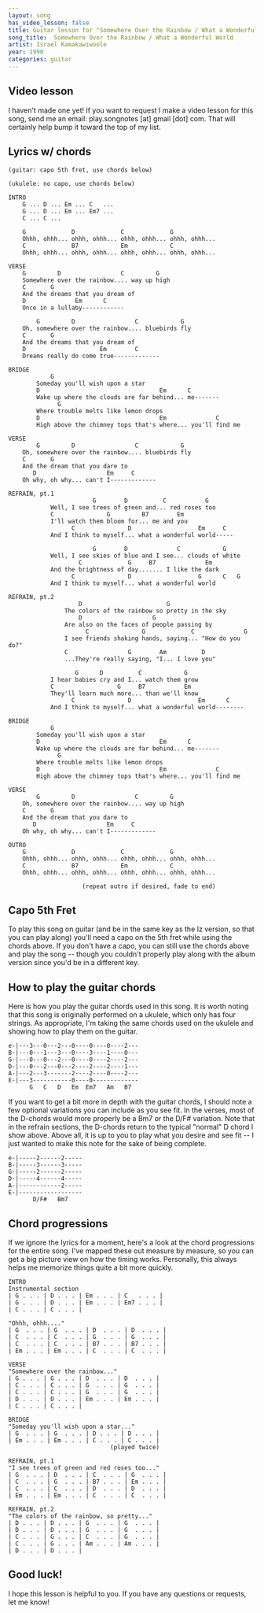 ```yaml
---
layout: song
has_video_lesson: false
title: Guitar lesson for "Somewhere Over the Rainbow / What a Wonderful World" by Israel Kamakawiwoole
song_title:  Somewhere Over the Rainbow / What a Wonderful World
artist: Israel Kamakawiwoole
year: 1990
categories: guitar
---
```


## Video lesson

I haven't made one yet! If you want to request I make a video lesson for this song, send me an email: play.songnotes [at] gmail [dot] com. That will certainly help bump it toward the top of my list.

## Lyrics w/ chords

    (guitar: capo 5th fret, use chords below)
    
    (ukulele: no capo, use chords below)

    INTRO
        G ... D ... Em ... C   ...
        G ... D ... Em ... Em7 ...
        C ... C ...

        G             D             C             G
        Ohhh, ohhh... ohhh, ohhh... ohhh, ohhh... ohhh, ohhh...
        C             B7            Em            C
        Ohhh, ohhh... ohhh, ohhh... ohhh, ohhh... ohhh, ohhh...

    VERSE
        G         D                 C         G
        Somewhere over the rainbow.... way up high
        C       G
        And the dreams that you dream of
        D              Em      C
        Once in a lullaby------------

            G         D                 C            G
        Oh, somewhere over the rainbow.... bluebirds fly
        C       G
        And the dreams that you dream of
        D                     Em        C
        Dreams really do come true-------------

    BRIDGE
                G
            Someday you'll wish upon a star
            D                                  Em      C
            Wake up where the clouds are far behind... me-------
                  G
            Where trouble melts like lemon drops
            D                                  Em              C
            High above the chimney tops that's where... you'll find me

    VERSE
            G         D                 C            G
        Oh, somewhere over the rainbow.... bluebirds fly
        C       G
        And the dream that you dare to
           D                    Em     C
        Oh why, oh why... can't I-------------

    REFRAIN, pt.1
                            G        D          C           G
                Well, I see trees of green and... red roses too
                C               G         B7        Em
                I'll watch them bloom for... me and you
                      C               D                   Em     C
                And I think to myself... what a wonderful world-----

                            G        D              C            G
                Well, I see skies of blue and I see... clouds of white
                        C             G     B7              Em
                And the brightness of day....... I like the dark
                      C               D                   G      C   G
                And I think to myself... what a wonderful world

    REFRAIN, pt.2
                        D                        G
                    The colors of the rainbow so pretty in the sky
                        D                    G
                    Are also on the faces of people passing by
                          C               G             C              G
                    I see friends shaking hands, saying... "How do you do?"
                    C                 G        Am          D
                    ...They're really saying, "I... I love you"

                       G      D          C            G
                I hear babies cry and I... watch them grow
                C                  G     B7           Em
                They'll learn much more... than we'll know
                      C               D                   Em      C
                And I think to myself... what a wonderful world--------

    BRIDGE
                G
            Someday you'll wish upon a star
            D                                  Em      C
            Wake up where the clouds are far behind... me-------
                  G
            Where trouble melts like lemon drops
            D                                  Em              C
            High above the chimney tops that's where... you'll find me

    VERSE
            G         D                 C         G
        Oh, somewhere over the rainbow.... way up high
        C       G
        And the dream that you dare to
           D                    Em     C
        Oh why, oh why... can't I-------------

    OUTRO
        G             D             C             G
        Ohhh, ohhh... ohhh, ohhh... ohhh, ohhh... ohhh, ohhh...
        C             B7            Em            C
        Ohhh, ohhh... ohhh, ohhh... ohhh, ohhh... ohhh, ohhh...

                         (repeat outro if desired, fade to end)

## Capo 5th Fret

To play this song on guitar (and be in the same key as the Iz version, so that you can play along) you'll need a capo on the 5th fret while using the chords above. If you don't have a capo, you can still use the chords above and play the song -- though you couldn't properly play along with the album version since you'd be in a different key.

## How to play the guitar chords

Here is how you play the guitar chords used in this song. It is worth noting that this song is originally performed on a ukulele, which only has four strings. As appropriate, I'm taking the same chords used on the ukulele and showing how to play them on the guitar.

    e-|---3---0---2---0----0----0----2---
    B-|---0---1---3---0----3----1----0---
    G-|---0---0---2---0----0----2----2---
    D-|---0---2---0---2----2----2----1---
    A-|---2---3-------2----2----0----2---
    E-|---3-----------0----0-------------
          G   C   D   Em  Em7   Am   B7

If you want to get a bit more in depth with the guitar chords, I should note a few optional variations you can include as you see fit. In the verses, most of the D-chords would more properly be a Bm7 or the D/F# variation. Note that in the refrain sections, the D-chords return to the typical "normal" D chord I show above. Above all, it is up to you to play what you desire and see fit -- I just wanted to make this note for the sake of being complete.

    e-|-----2------2-----
    B-|-----3------3-----
    G-|-----2------2-----
    D-|-----4------4-----
    A-|------------2-----
    E-|------------------
           D/F#   Bm7

## Chord progressions

If we ignore the lyrics for a moment, here's a look at the chord progressions for the entire song. I've mapped these out measure by measure, so you can get a big picture view on how the timing works. Personally, this always helps me memorize things quite a bit more quickly.

    INTRO
    Instrumental section
    | G . . . | D . . . | Em . . . | C   . . . |
    | G . . . | D . . . | Em . . . | Em7 . . . |
    | C . . . | C . . . |

    "Ohhh, ohhh...."
    | G  . . . | G  . . . | D  . . . | D  . . . |
    | C  . . . | C  . . . | G  . . . | G  . . . |
    | C  . . . | C  . . . | B7 . . . | B7 . . . |
    | Em . . . | Em . . . | C  . . . | C  . . . |

    VERSE
    "Somewhere over the rainbow..."
    | G . . . | G . . . | D  . . . | D  . . . |
    | C . . . | C . . . | G  . . . | G  . . . |
    | C . . . | C . . . | G  . . . | G  . . . |
    | D . . . | D . . . | Em . . . | Em . . . |
    | C . . . | C . . . |

    BRIDGE
    "Someday you'll wish upon a star..."
    | G  . . . | G  . . . | D . . . | D . . . |
    | Em . . . | Em . . . | C . . . | C . . . |
                                 (played twice)

    REFRAIN, pt.1
    "I see trees of green and red roses too..."
    | G  . . . | D  . . . | C  . . . | G  . . . |
    | C  . . . | G  . . . | B7 . . . | Em . . . |
    | C  . . . | C  . . . | D  . . . | D  . . . |
    | Em . . . | Em . . . | C  . . . | C  . . . |

    REFRAIN, pt.2
    "The colors of the rainbow, so pretty..."
    | D . . . | D . . . | G  . . . | G  . . . |
    | D . . . | D . . . | G  . . . | G  . . . |
    | C . . . | G . . . | C  . . . | G  . . . |
    | C . . . | G . . . | Am . . . | Am . . . |
    | D . . . | D . . . |

## Good luck!

I hope this lesson is helpful to you. If you have any questions or requests, let me know!

